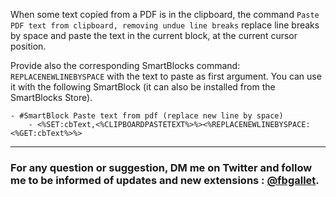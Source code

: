 When some text copied from a PDF is in the clipboard, the command `Paste PDF text from clipboard, removing undue line breaks` replace line breaks by space and paste the text in the current block, at the current cursor position.

Provide also the corresponding SmartBlocks command: `REPLACENEWLINEBYSPACE` with the text to paste as first argument.
You can use it with the following SmartBlock (it can also be installed from the SmartBlocks Store).

```
- #SmartBlock Paste text from pdf (replace new line by space)
    - <%SET:cbText,<%CLIPBOARDPASTETEXT%>%><%REPLACENEWLINEBYSPACE:<%GET:cbText%>%>

```

---

### For any question or suggestion, DM me on **Twitter** and follow me to be informed of updates and new extensions : [@fbgallet](https://twitter.com/fbgallet).
